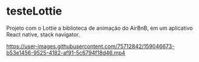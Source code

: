 # testeLottie
Projeto com o Lottie a biblioteca de animação do AirBnB, em um aplicativo React native, stack navigator.

https://user-images.githubusercontent.com/75712842/159046673-b53e1456-9525-4182-af91-5c6794f18d46.mp4




